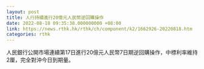 ```yaml
---
layout: post
title: 人行持續進行20億元人民幣逆回購操作
date: 2022-08-18 09:35:38.000000000 +08:00
link: https://news.rthk.hk/rthk/ch/component/k2/1662926-20220818.htm
categories: rthk
---
```


人民銀行公開市場連續第17日進行20億元人民幣7日期逆回購操作，中標利率維持2厘，完全對沖今日到期量。
